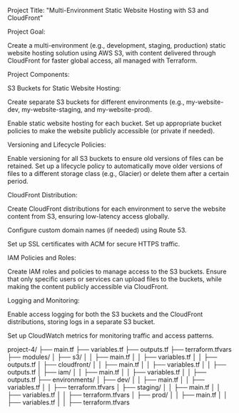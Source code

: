 Project Title: "Multi-Environment Static Website Hosting with S3 and CloudFront"

Project Goal:

Create a multi-environment (e.g., development, staging, production) static website hosting solution using AWS S3, with content delivered through CloudFront for faster global access, all managed with Terraform.

Project Components:

S3 Buckets for Static Website Hosting:

Create separate S3 buckets for different environments (e.g., my-website-dev, my-website-staging, and my-website-prod).

Enable static website hosting for each bucket.
Set up appropriate bucket policies to make the website publicly accessible (or private if needed).

Versioning and Lifecycle Policies:

Enable versioning for all S3 buckets to ensure old versions of files can be retained.
Set up a lifecycle policy to automatically move older versions of files to a different storage class (e.g., Glacier) or delete them after a certain period.

CloudFront Distribution:

Create CloudFront distributions for each environment to serve the website content from S3, ensuring low-latency access globally.

Configure custom domain names (if needed) using Route 53.

Set up SSL certificates with ACM for secure HTTPS traffic.

IAM Policies and Roles:

Create IAM roles and policies to manage access to the S3 buckets.
Ensure that only specific users or services can upload files to the buckets, while making the content publicly accessible via CloudFront.

Logging and Monitoring:

Enable access logging for both the S3 buckets and the CloudFront distributions, storing logs in a separate S3 bucket.

Set up CloudWatch metrics for monitoring traffic and access patterns.

project-4/
├── main.tf
├── variables.tf
├── outputs.tf
├── terraform.tfvars
├── modules/
│   ├── s3/
│   │   ├── main.tf
│   │   ├── variables.tf
│   │   ├── outputs.tf
│   ├── cloudfront/
│   │   ├── main.tf
│   │   ├── variables.tf
│   │   ├── outputs.tf
│   ├── iam/
│   │   ├── main.tf
│   │   ├── variables.tf
│   │   ├── outputs.tf
├── environments/
│   ├── dev/
│   │   ├── main.tf
│   │   ├── variables.tf
│   │   ├── terraform.tfvars
│   ├── staging/
│   │   ├── main.tf
│   │   ├── variables.tf
│   │   ├── terraform.tfvars
│   ├── prod/
│   │   ├── main.tf
│   │   ├── variables.tf
│   │   ├── terraform.tfvars